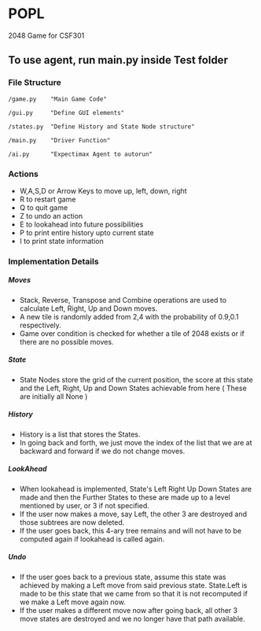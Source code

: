 # POPL
2048 Game for CSF301 

## To use agent, run main.py inside Test folder

### File Structure

    /game.py    "Main Game Code"
    
    /gui.py     "Define GUI elements"

    /states.py  "Define History and State Node structure"

    /main.py    "Driver Function"

    /ai.py      "Expectimax Agent to autorun"

### Actions

- W,A,S,D or Arrow Keys to move up, left, down, right
- R to restart game
- Q to quit game
- Z to undo an action
- E to lookahead into future possibilities
- P to print entire history upto current state
- I to print state information

### Implementation Details

##### Moves
- Stack, Reverse, Transpose and Combine operations are used to calculate Left, Right, Up and Down moves.
- A new tile is randomly added from 2,4 with the probability of 0.9,0.1 respectively.
- Game over condition is checked for whether a tile of 2048 exists or if there are no possible moves.

##### State
- State Nodes store the grid of the current position, the score at this state and the Left, Right, Up and Down States achievable from here ( These are initially all None )

##### History
- History is a list that stores the States.
- In going back and forth, we just move the index of the list that we are at backward and forward if we do not change moves.

##### LookAhead
- When lookahead is implemented, State's Left Right Up Down States are made and then the Further States to these are made up to a level mentioned by user, or 3 if not specified.
- If the user now makes a move, say Left, the other 3 are destroyed and those subtrees are now deleted.
- If the user goes back, this 4-ary tree remains and will not have to be computed again if lookahead is called again.

##### Undo
- If the user goes back to a previous state, assume this state was achieved by making a Left move from said previous state. State.Left is made to be this state that we came from so that it is not recomputed if we make a Left move again now.
- If the user makes a different move now after going back, all other 3 move states are destroyed and we no longer have that path available.

